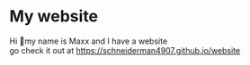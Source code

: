 # My website
Hi 👋my name is Maxx and I have a website\
go check it out at https://schneiderman4907.github.io/website
